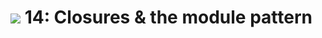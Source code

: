 # ![](https://ga-dash.s3.amazonaws.com/production/assets/logo-9f88ae6c9c3871690e33280fcf557f33.png) 14: Closures & the module pattern